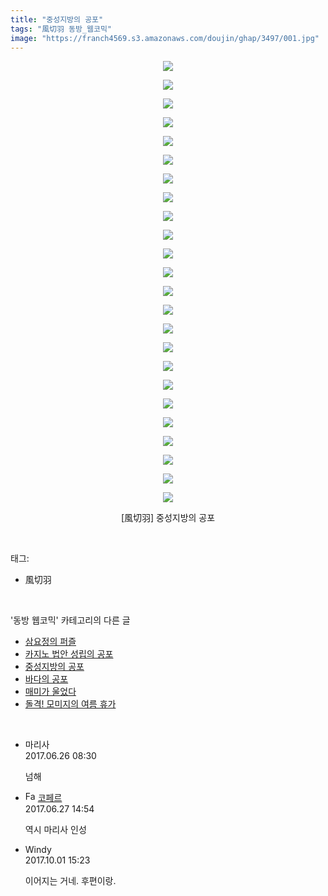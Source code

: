 ```yaml
---
title: "중성지방의 공포"
tags: "風切羽 동방_웹코믹"
image: "https://franch4569.s3.amazonaws.com/doujin/ghap/3497/001.jpg"
---
```

<div class="article">
<p style="text-align: center; clear: none; float: none;"><img src="{{ site.imgserver2 }}/ghap/3497/001.jpg"/></p>
<p style="text-align: center; clear: none; float: none;"><img src="{{ site.imgserver2 }}/ghap/3497/002.jpg"/></p>
<p style="text-align: center; clear: none; float: none;"><img src="{{ site.imgserver2 }}/ghap/3497/003.jpg"/></p>
<p style="text-align: center; clear: none; float: none;"><img src="{{ site.imgserver2 }}/ghap/3497/004.jpg"/></p>
<p style="text-align: center; clear: none; float: none;"><img src="{{ site.imgserver2 }}/ghap/3497/005.jpg"/></p>
<p style="text-align: center; clear: none; float: none;"><img src="{{ site.imgserver2 }}/ghap/3497/006.jpg"/></p>
<p style="text-align: center; clear: none; float: none;"><img src="{{ site.imgserver2 }}/ghap/3497/007.jpg"/></p>
<p style="text-align: center; clear: none; float: none;"><img src="{{ site.imgserver2 }}/ghap/3497/008.jpg"/></p>
<p style="text-align: center; clear: none; float: none;"><img src="{{ site.imgserver2 }}/ghap/3497/009.jpg"/></p>
<p style="text-align: center; clear: none; float: none;"><img src="{{ site.imgserver2 }}/ghap/3497/010.jpg"/></p>
<p style="text-align: center; clear: none; float: none;"><img src="{{ site.imgserver2 }}/ghap/3497/011.jpg"/></p>
<p style="text-align: center; clear: none; float: none;"><img src="{{ site.imgserver2 }}/ghap/3497/012.jpg"/></p>
<p style="text-align: center; clear: none; float: none;"><img src="{{ site.imgserver2 }}/ghap/3497/013.jpg"/></p>
<p style="text-align: center; clear: none; float: none;"><img src="{{ site.imgserver2 }}/ghap/3497/014.jpg"/></p>
<p style="text-align: center; clear: none; float: none;"><img src="{{ site.imgserver2 }}/ghap/3497/015.jpg"/></p>
<p style="text-align: center; clear: none; float: none;"><img src="{{ site.imgserver2 }}/ghap/3497/016.jpg"/></p>
<p style="text-align: center; clear: none; float: none;"><img src="{{ site.imgserver2 }}/ghap/3497/017.jpg"/></p>
<p style="text-align: center; clear: none; float: none;"><img src="{{ site.imgserver2 }}/ghap/3497/018.jpg"/></p>
<p style="text-align: center; clear: none; float: none;"><img src="{{ site.imgserver2 }}/ghap/3497/019.jpg"/></p>
<p style="text-align: center; clear: none; float: none;"><img src="{{ site.imgserver2 }}/ghap/3497/020.jpg"/></p>
<p style="text-align: center; clear: none; float: none;"><img src="{{ site.imgserver2 }}/ghap/3497/021.jpg"/></p>
<p style="text-align: center; clear: none; float: none;"><img src="{{ site.imgserver2 }}/ghap/3497/022.jpg"/></p>
<p style="text-align: center; clear: none; float: none;"><img src="{{ site.imgserver2 }}/ghap/3497/023.jpg"/></p>
<p style="text-align: center; clear: none; float: none;"><img src="{{ site.imgserver2 }}/ghap/3497/024.jpg"/></p>
<p style="text-align: center; clear: none; float: none;">[風切羽] 중성지방의 공포</p>
</div><br/>
<div class="tagTrail">
<p>태그: </p>
<ul>
<li>風切羽</li>
</ul>
</div><br/>
<div class="another">
<p>'동방 웹코믹' 카테고리의 다른 글</p>
<ul>
<li><a href="/ghap_3500">삼요정의 퍼즐</a></li>
<li><a href="/ghap_3498">카지노 법안 성립의 공포</a></li>
<li><a href="/ghap_3497">중성지방의 공포</a></li>
<li><a href="/ghap_3496">바다의 공포</a></li>
<li><a href="/ghap_3495">매미가 울었다</a></li>
<li><a href="/ghap_3494">돌격! 모미지의 여름 휴가</a></li>
</ul>
</div><br/>
<div class="cb_module cb_fluid">
<div class="cb_wrt cb_profile">
<div class="comment">
<ul>
<li class="cb_thumb_off" id="comment15022569">
<div class="cb_comment_area">
<div class="cb_info_area">
<div class="cb_section">
<span class="cb_nick_name">마리사</span>
</div>
<div class="cb_section">
<span class="cb_date">2017.06.26 08:30 </span>
</div>
</div>
<div class="cb_dsc_comment">
<p class="cb_dsc">
											넘해
										</p>
</div>
</div></li>
<li class="cb_thumb_off" id="comment15023671">
<div class="cb_comment_area">
<div class="cb_info_area">
<div class="cb_section">
<span class="cb_nick_name"><img alt="Favicon of http://blog.naver.com/berpo77/221034942905" height="16" onerror="this.onerror=null;this.parentNode.removeChild(this)" src="http://blog.naver.com/favicon.ico" width="16"/> <a href="http://blog.naver.com/berpo77/221034942905" onclick="return openLinkInNewWindow(this)">코페르</a></span>
</div>
<div class="cb_section">
<span class="cb_date">2017.06.27 14:54 </span>
</div>
</div>
<div class="cb_dsc_comment">
<p class="cb_dsc">
											역시 마리사 인성 
										</p>
</div>
</div></li>
<li class="cb_thumb_off" id="comment15094343">
<div class="cb_comment_area">
<div class="cb_info_area">
<div class="cb_section">
<span class="cb_nick_name">Windy</span>
</div>
<div class="cb_section">
<span class="cb_date">2017.10.01 15:23 </span>
</div>
</div>
<div class="cb_dsc_comment">
<p class="cb_dsc">
											이어지는 거네. 후편이랑.
										</p>
</div>
</div></li>
</ul>
</div>
</div><!-- commentList close -->
</div><br/>

